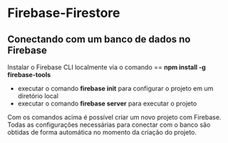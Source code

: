 # Firebase-Firestore

<h2>Conectando com um banco de dados no Firebase</h2>
<p>Instalar o Firebase CLI localmente via o comando == <strong>npm install -g firebase-tools</strong></p>
<ul>
  <li>executar o comando <strong>firebase init</strong> para configurar o projeto em um diretório local</li>  
   <li>executar o comando <strong>firebase server</strong> para executar o projeto</li>  
</ul>
<p>Com os comandos acima é possível criar um novo projeto com Firebase. Todas as configurações necessárias para conectar com o banco são obtidas de forma automática no momento da criação do projeto.</p>

